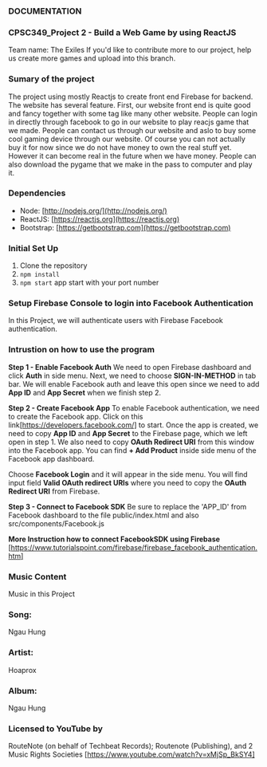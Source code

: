  ###                                               DOCUMENTATION
 
 ### CPSC349_Project 2 - Build a Web Game by using ReactJS
 Team name: The Exiles
 If you'd like to  contribute more to our project, help us create more games and upload into this branch.
 
 ### Sumary of the project
 The project using mostly Reactjs to create front end Firebase for backend. The website has several  feature. First, our website front end is quite good and fancy together with some tag like many other website. People can login in directly through facebook to go in our website to play reacjs game that we made. People can contact us through our website and aslo to buy some cool gaming device through our website. Of course you can not actually buy it for now since we do not have money to own the real stuff yet. However it can become real in the future when we have money. People can also download the pygame that we make in the pass to computer and play it.
  
 ### Dependencies
  - Node: [http://nodejs.org/](http://nodejs.org/)
  - ReactJS: [https://reactjs.org](https://reactjs.org)
  - Bootstrap: [https://getbootstrap.com](https://getbootstrap.com)

### Initial Set Up

1. Clone the repository
2. `npm install`
3. `npm start` app start with your port number

### Setup Firebase Console to login into Facebook Authentication
In this Project, we will authenticate users with Firebase Facebook authentication.

 ### Intrustion on how to use the program

**Step 1 - Enable Facebook Auth**
We need to open Firebase dashboard and click **Auth** in side menu. Next, we need to choose **SIGN-IN-METHOD** in tab bar. We will enable Facebook auth and leave this open since we need to add **App ID** and **App Secret** when we finish step 2.

**Step 2 - Create Facebook App**
To enable Facebook authentication, we need to create the Facebook app. Click on this link[https://developers.facebook.com/] to start. Once the app is created, we need to copy **App ID** and **App Secret** to the Firebase page, which we left open in step 1. We also need to copy **OAuth Redirect URI** from this window into the Facebook app. You can find **+ Add Product** inside side menu of the Facebook app dashboard.

Choose **Facebook Login** and it will appear in the side menu. You will find input field **Valid OAuth redirect URIs** where you need to copy the **OAuth Redirect URI** from Firebase.

**Step 3 - Connect to Facebook SDK**
Be sure to replace the 'APP_ID' from Facebook dashboard to the file public/index.html and also src/components/Facebook.js

**More Instruction how to connect FacebookSDK using Firebase**
[https://www.tutorialspoint.com/firebase/firebase_facebook_authentication.htm]

### Music Content
Music in this Project

### Song:
Ngau Hung
### Artist:
Hoaprox
### Album:
Ngau Hung
### Licensed to YouTube by
RouteNote (on behalf of Techbeat Records); Routenote (Publishing), and 2 Music Rights Societies
[https://www.youtube.com/watch?v=xMjSp_BkSY4]
